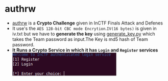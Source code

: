 # authrw
* [authrw](https://github.com/Ajay-Aj-00/Test/tree/master/authrw) is a **Crypto Challenge** given in InCTF Finals Attack and Defenes
* It use's the `AES 128-bit CBC mode Encrytion`.`IV(16 bytes)` is given in iv.txt but we have to **generate the key** using [generate_key.py](https://github.com/Ajay-Aj-00/Test/tree/master/authrw/generate_key.py) which takes the Team password as input.The Key is md5 hash of Team password.
* **It Runs a Crypto Service in which it has `Login` and `Register` services**
![Login,Register](https://raw.githubusercontent.com/Ajay-Aj-00/Test/master/Images/1.png "Service")

